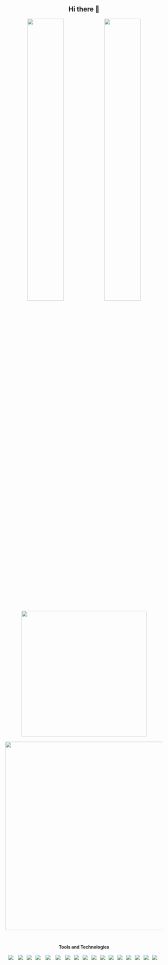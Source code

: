 <h2 align="center">
Hi there 👋
</h2>

<p align="center">
 <img width="48%" src="https://github-readme-stats-vikre.vercel.app/api?username=vikre&show_icons=true&theme=radical&count_private=true&include_all_commits=true&custom_title=@vikre" /> 
 <img width="48%" src="https://github-readme-streak-stats.herokuapp.com/?user=vikre&theme=radical" />
</p>

<p align="center">
 <img width="400px" src="https://github-readme-stats-vikre.vercel.app/api/top-langs/?username=vikre&layout=compact&theme=radical&custom_title=Languages&&hide=TeX" /> 
 <br>
 <br>
 <img width="600px"src="https://activity-graph.herokuapp.com/graph?username=vikre&theme=redical">
</p>

<br>

<p align="center">
  <b>Tools and Technologies</b>
  <br>
  <br>
  <img src="https://img.shields.io/badge/HTML5-E34F26?style=for-the-badge&logo=html5&logoColor=white" />&nbsp;&nbsp;&nbsp;
  <img src="https://img.shields.io/badge/CSS3-1572B6?style=for-the-badge&logo=css3&logoColor=white" />&nbsp;&nbsp;  
   <img src="https://img.shields.io/badge/JavaScript-323330?style=for-the-badge&logo=javascript&logoColor=F7DF1E" />&nbsp;&nbsp;
  <img src="https://img.shields.io/badge/Node.js-339933?style=for-the-badge&logo=nodedotjs&logoColor=white" />&nbsp;&nbsp;&nbsp;
  <img src="https://img.shields.io/badge/Express.js-000000?style=for-the-badge&logo=express&logoColor=white" />&nbsp;&nbsp;&nbsp;
  <img src="https://img.shields.io/badge/React-20232A?style=for-the-badge&logo=react&logoColor=61DAFB" />&nbsp;&nbsp;&nbsp;
  <img src="https://img.shields.io/badge/Java-ED8B00?style=for-the-badge&logo=java&logoColor=white" />&nbsp;&nbsp;
  <img src="https://img.shields.io/badge/npm-CB3837?style=for-the-badge&logo=npm&logoColor=white" />&nbsp;&nbsp;
  <img src="https://img.shields.io/badge/Git-F05032?style=for-the-badge&logo=git&logoColor=white" />&nbsp;&nbsp;
  <img src="https://img.shields.io/badge/GitHub-100000?style=for-the-badge&logo=github&logoColor=white" />&nbsp;&nbsp; 
  <img src="https://img.shields.io/badge/Markdown-000000?style=for-the-badge&logo=markdown&logoColor=white" />&nbsp;&nbsp; 
  <img src="https://img.shields.io/badge/Notion-000000?style=for-the-badge&logo=notion&logoColor=white" />&nbsp;&nbsp; 
  <img src="https://img.shields.io/badge/Google%20Analytics-E37400?style=for-the-badge&logo=google%20analytics&logoColor=white" />&nbsp;&nbsp; 
  <img src="https://img.shields.io/badge/TypeScript-007ACC?style=for-the-badge&logo=typescript&logoColor=white" />&nbsp;&nbsp; 
  <img src="https://img.shields.io/badge/Tailwind_CSS-38B2AC?style=for-the-badge&logo=tailwind-css&logoColor=white" />&nbsp;&nbsp; 
  <img src="https://img.shields.io/badge/styled--components-DB7093?style=for-the-badge&logo=styled-components&logoColor=white" />&nbsp;&nbsp; 
  <img src="https://img.shields.io/badge/Spring-6DB33F?style=for-the-badge&logo=spring&logoColor=white" />&nbsp;&nbsp; 
</p>
 

<!--
**vikre/vikre** is a ✨ _special_ ✨ repository because its `README.md` (this file) appears on your GitHub profile.

Here are some ideas to get you started:

- 🔭 I’m currently working on ...
- 🌱 I’m currently learning ...
- 👯 I’m looking to collaborate on ...
- 🤔 I’m looking for help with ...
- 💬 Ask me about ...
- 📫 How to reach me: ...
- 😄 Pronouns: ...
- ⚡ Fun fact: ...
-->
